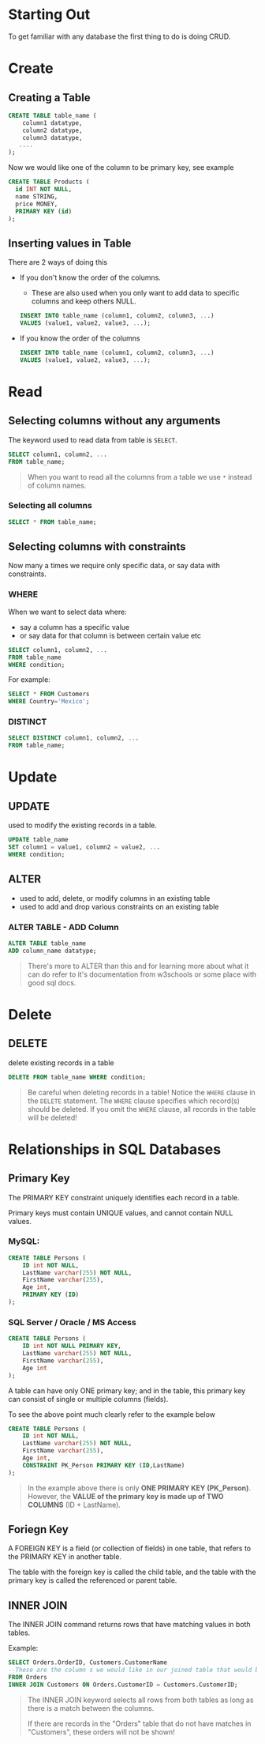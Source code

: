 # Starting Out 

To get familiar with any database the first thing to do is doing CRUD.

# Create

## Creating a Table

```sql
CREATE TABLE table_name (
    column1 datatype,
    column2 datatype,
    column3 datatype,
   ....
);
```

Now we would like one of the column to be primary key, see example

```sql
CREATE TABLE Products (
  id INT NOT NULL,
  name STRING,
  price MONEY,
  PRIMARY KEY (id)
);
```

## Inserting values in Table

There are 2 ways of doing this

- If you don't know the order of the columns.
  - These are also used when you only want to add data to specific columns and keep others NULL.
  ```sql
  INSERT INTO table_name (column1, column2, column3, ...)
  VALUES (value1, value2, value3, ...); 
  ```

- If you know the order of the columns

  ```sql
  INSERT INTO table_name (column1, column2, column3, ...)
  VALUES (value1, value2, value3, ...); 
  ```

# Read

## Selecting columns without any arguments

The keyword used to read data from table is `SELECT`.

```sql 
SELECT column1, column2, ...
FROM table_name;
```

> When you want to read all the columns from a table we use `*` instead of column names.

### Selecting all columns

```sql 
SELECT * FROM table_name;
```

## Selecting columns with constraints

Now many a times we require only specific data, or say data with constraints.

### WHERE

When we want to select data where: 
- say a column has a specific value 
- or say data for that column is between certain value etc

```sql 
SELECT column1, column2, ...
FROM table_name
WHERE condition;
```

For example:

```sql
SELECT * FROM Customers
WHERE Country='Mexico'; 
```

### DISTINCT

```sql 
SELECT DISTINCT column1, column2, ...
FROM table_name;
```

# Update

## UPDATE

used to modify the existing records in a table.

```sql 
UPDATE table_name
SET column1 = value1, column2 = value2, ...
WHERE condition; 
```

## ALTER

- used to add, delete, or modify columns in an existing table
- used to add and drop various constraints on an existing table

### ALTER TABLE - ADD Column

```sql 
ALTER TABLE table_name
ADD column_name datatype;
```

>There's more to ALTER than this and for learning more about what it can do 
>refer to it's documentation from w3schools or some place with good sql docs.


# Delete

## DELETE

delete existing records in a table

```sql 
DELETE FROM table_name WHERE condition;
```

> Be careful when deleting records in a table! Notice the `WHERE` clause in the `DELETE` statement. The `WHERE` clause specifies which record(s) should be deleted. If you omit the `WHERE` clause, all records in the table will be deleted!


# Relationships in SQL Databases

## Primary Key

The PRIMARY KEY constraint uniquely identifies each record in a table.

Primary keys must contain UNIQUE values, and cannot contain NULL values.

### MySQL:

```sql
CREATE TABLE Persons (
    ID int NOT NULL,
    LastName varchar(255) NOT NULL,
    FirstName varchar(255),
    Age int,
    PRIMARY KEY (ID)
); 
```

### SQL Server / Oracle / MS Access

```sql
CREATE TABLE Persons (
    ID int NOT NULL PRIMARY KEY,
    LastName varchar(255) NOT NULL,
    FirstName varchar(255),
    Age int
); 
```

A table can have only ONE primary key; and in the table, this primary key can consist of single or multiple columns (fields).

To see the above point much clearly refer to the example below

```sql
CREATE TABLE Persons (
    ID int NOT NULL,
    LastName varchar(255) NOT NULL,
    FirstName varchar(255),
    Age int,
    CONSTRAINT PK_Person PRIMARY KEY (ID,LastName)
); 
```

>In the example above there is only **ONE PRIMARY KEY (PK_Person)**. However, the **VALUE of the primary key is made up of TWO COLUMNS** (ID + LastName).

## Foriegn Key

A FOREIGN KEY is a field (or collection of fields) in one table, that refers to the PRIMARY KEY in another table.

The table with the foreign key is called the child table, and the table with the primary key is called the referenced or parent table.

## INNER JOIN

The INNER JOIN command returns rows that have matching values in both tables.

Example: 

```sql 
SELECT Orders.OrderID, Customers.CustomerName 
--These are the column s we would like in our joined table that would be visible
FROM Orders
INNER JOIN Customers ON Orders.CustomerID = Customers.CustomerID; 
```

>The INNER JOIN keyword selects all rows from both tables as long as there is a match between the columns. 
>
>If there are records in the "Orders" table that do not have matches in "Customers", these orders will not be shown!

